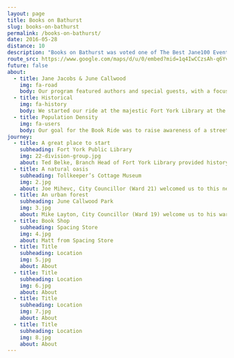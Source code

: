 ```yaml
---
layout: page
title: Books on Bathurst
slug: books-on-bathurst
permalink: /books-on-bathurst/
date: 2016-05-28
distance: 10
description: "Books on Bathurst was voted one of The Best Jane100 Events in Toronto by NOW MAGAZINE and one of The top 12 events for Toronto Bike Month in 2016 by blogTO."
route_src: https://www.google.com/maps/d/u/0/embed?mid=1q4IwCCzsAh-q6YvHmMVYgEjolqY
future: false
about:
  - title: Jane Jacobs & June Callwood
    img: fa-road
    body: Our program featured authors and special guests, with a focus on celebrating authors and activists Jane Jacobs and June Callwood in what would have been the year of Jane’s 100th birthday. We rode near Jane’s home in the Annex, and ended the ride at June Callwood Park near the base of Bathurst.
  - title: Historical
    img: fa-history
    body: We started our ride at the majestic Fort York Library at the base of Bathurst Street. The library was celebrating its two-year anniversary, and was built to serve the residents flocking to this part of town with its new condo developments. The library also honours the past in its design, incorporating elements that speak to the historical, geographic, and literary landscape. We then rode north to the historic Tollkeeper’s Cottage at Bathurst and Davenport, which once marked the shoreline of Lake Iroquois and was a key trail for First Nations for centuries.
  - title: Population Density
    img: fa-users
    body: Our goal for the Book Ride was to raise awareness of a street in the city that is seeing increased density from the south with the Fort York condominiums and redevelopments along Bathurst. This much-used north–south corridor requires improved bike infrastructure. Our trip was to illustrate that a street with libraries, schools, daycares, residences and businesses requires a complete street focus.
journey:
  - title: A great place to start
    subheading: Fort York Public Library
    img: 22-division-group.jpg
    about: Ted Belke, Branch Head of Fort York Library provided history & architectural background; Joe Cressy, City Councillor (Ward 20) spoke of the increasing density in this small area; Grace O’Connell, author of Magnified World entertained with her chapter on cycling & Tanis Rideout, author of Above All Things & Poet Laureate Lake Ontario 2006, read a poem from her Arguments with the Lake published by Wolsak & Wynn Publishers.
  - title: A natural oasis
    subheading: Tollkeeper’s Cottage Museum
    img: 2.jpg
    about: Joe Mihevc, City Councillor (Ward 21) welcomed us to this neighbourhood ; the Manager of the Tollkeeper’s Cottage shared some history & staff provided lemonade & cookies as it was a very hot day; Denise Pinto, executive director of Jane’s Walk spoke about Jane Jacob's legacy & John Lorinc (editor) & Fatima Syed (contributor), Subdivided: City-Building in an Age of HyperDiversity discussed the diversity of Toronto.
  - title: An urban forest
    subheading: June Callwood Park
    img: 3.jpg
    about: Mike Layton, City Councillor (Ward 19) welcome us to his ward; Jacquelyn Gulati, Manager, Cycling Infrastructure & Programs,Transportation Services at City of Toronto updated us on the 10 year cycling plan for Toronto; S. Bear Bergman, author of Blood, Marriage, Wine and Glitter entertained us with his children's book M is for Moustache; and we discovered that Anne Michaels, Toronto Poet Laureate and author of Fugitive Pieces was a close friend of June Callwood. A perfect ending to the afternoon.
  - title: Book Shop
    subheading: Spacing Store
    img: 4.jpg
    about: Matt from Spacing Store
  - title: Title
    subheading: Location
    img: 5.jpg
    about: About
  - title: Title
    subheading: Location
    img: 6.jpg
    about: About
  - title: Title
    subheading: Location
    img: 7.jpg
    about: About
  - title: Title
    subheading: Location
    img: 8.jpg
    about: About
---
```

